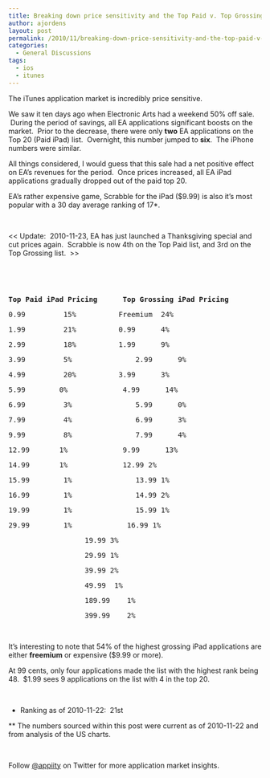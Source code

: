```yaml
---
title: Breaking down price sensitivity and the Top Paid v. Top Grossing charts
author: ajordens
layout: post
permalink: /2010/11/breaking-down-price-sensitivity-and-the-top-paid-v-top-grossing-charts/
categories:
  - General Discussions
tags:
  - ios
  - itunes
---
```

The iTunes application market is incredibly price sensitive.

We saw it ten days ago when Electronic Arts had a weekend 50% off sale.  During the period of savings, all EA applications significant boosts on the market.  Prior to the decrease, there were only **two** EA applications on the Top 20 (Paid iPad) list.  Overnight, this number jumped to **six**.  The iPhone numbers were similar.

All things considered, I would guess that this sale had a net positive effect on EA&#8217;s revenues for the period.  Once prices increased, all EA iPad applications gradually dropped out of the paid top 20.

EA&#8217;s rather expensive game, Scrabble for the iPad ($9.99) is also it&#8217;s most popular with a 30 day average ranking of 17*.

 

<< Update:  2010-11-23, EA has just launched a Thanksgiving special and cut prices again.  Scrabble is now 4th on the Top Paid list, and 3rd on the Top Grossing list.  >>

 

 

<pre><strong>Top Paid iPad Pricing<span style="white-space: pre;">	  <span style="white-space: pre;">	</span></span>Top Grossing iPad Pricing</strong></pre>

<pre>0.99         15%<span style="white-space: pre;">		   </span>Freemium<span style="white-space: pre;">	</span>24%</pre>

<pre>1.99         21%<span style="white-space: pre;">		   </span>0.99<span style="white-space: pre;">		</span>4%</pre>

<pre>2.99         18%<span style="white-space: pre;">		   </span>1.99<span style="white-space: pre;">		</span>9%</pre>

<pre>3.99         5%<span style="white-space: pre;">			   </span>2.99<span style="white-space: pre;">		</span>9%</pre>

<pre>4.99         20%<span style="white-space: pre;">		   </span>3.99<span style="white-space: pre;">		</span>3%</pre>

<pre>5.99<span style="white-space: pre;">	</span>     0%<span style="white-space: pre;">			   </span>4.99<span style="white-space: pre;">		</span>14%</pre>

<pre>6.99         3%<span style="white-space: pre;">			   </span>5.99<span style="white-space: pre;">		</span>0%</pre>

<pre>7.99         4%<span style="white-space: pre;">			   </span>6.99<span style="white-space: pre;">		</span>3%</pre>

<pre>9.99         8%<span style="white-space: pre;">			   </span>7.99<span style="white-space: pre;">		</span>4%</pre>

<pre>12.99<span style="white-space: pre;">	</span>     1%<span style="white-space: pre;">			   </span>9.99<span style="white-space: pre;">		</span>13%</pre>

<pre>14.99<span style="white-space: pre;">	</span>     1%<span style="white-space: pre;">			   </span>12.99<span style="white-space: pre;">	</span>2%</pre>

<pre>15.99        1%<span style="white-space: pre;">			   </span>13.99<span style="white-space: pre;">	</span>1%</pre>

<pre>16.99        1%<span style="white-space: pre;">			   </span>14.99<span style="white-space: pre;">	</span>2%</pre>

<pre>19.99        1%<span style="white-space: pre;">			   </span>15.99<span style="white-space: pre;">	</span>1%</pre>

<pre><span style="white-space: pre;">2</span>9.99<span style="white-space: pre;">	</span>     1%<span style="white-space: pre;">			   </span>16.99<span style="white-space: pre;">	</span>1%</pre>

<pre><span style="white-space: pre;">				   </span>19.99<span style="white-space: pre;">	</span>3%</pre>

<pre><span style="white-space: pre;">				   </span>29.99<span style="white-space: pre;">	</span>1%</pre>

<pre><span style="white-space: pre;">				   </span>39.99<span style="white-space: pre;">	</span>2%</pre>

<pre><span style="white-space: pre;">			<span style="white-space: pre;">	</span>   </span>49.99<span style="white-space: pre;">	</span>1%</pre>

<pre><span style="white-space: pre;">				   </span>189.99<span style="white-space: pre;">	</span>1%</pre>

<pre><span style="white-space: pre;">				   </span>399.99<span style="white-space: pre;">	</span>2%</pre>

 

It&#8217;s interesting to note that 54% of the highest grossing iPad applications are either **freemium** or expensive ($9.99 or more).

At 99 cents, only four applications made the list with the highest rank being 48.  $1.99 sees 9 applications on the list with 4 in the top 20.

 

* Ranking as of 2010-11-22:  21st

** The numbers sourced within this post were current as of 2010-11-22 and from analysis of the US charts.

 

Follow [@appiity][1] on Twitter for more application market insights.

 [1]: http://twitter.com/appiity